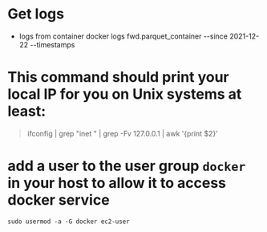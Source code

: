 # Get logs 
- logs from container
  docker logs fwd.parquet_container --since 2021-12-22 --timestamps


# This command should print your local IP for you on Unix systems at least:
> ifconfig | grep "inet " | grep -Fv 127.0.0.1 | awk '{print $2}'

# add a user to the user group `docker` in your host to allow it to access docker service
`sudo usermod -a -G docker ec2-user`
